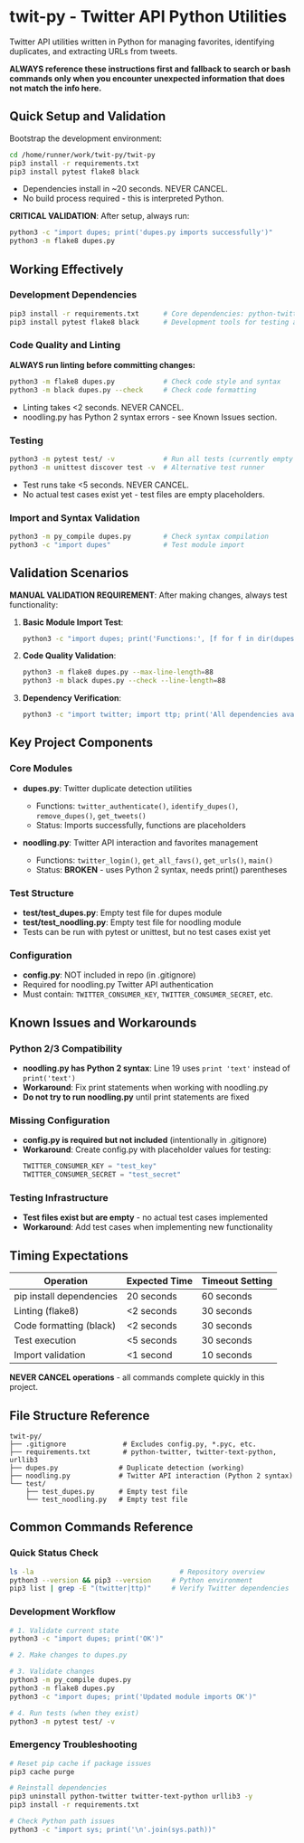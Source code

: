 # twit-py - Twitter API Python Utilities

Twitter API utilities written in Python for managing favorites, identifying duplicates, and extracting URLs from tweets.

**ALWAYS reference these instructions first and fallback to search or bash commands only when you encounter unexpected information that does not match the info here.**

## Quick Setup and Validation

Bootstrap the development environment:
```bash
cd /home/runner/work/twit-py/twit-py
pip3 install -r requirements.txt
pip3 install pytest flake8 black
```
- Dependencies install in ~20 seconds. NEVER CANCEL.
- No build process required - this is interpreted Python.

**CRITICAL VALIDATION**: After setup, always run:
```bash
python3 -c "import dupes; print('dupes.py imports successfully')"
python3 -m flake8 dupes.py
```

## Working Effectively

### Development Dependencies
```bash
pip3 install -r requirements.txt      # Core dependencies: python-twitter, twitter-text-python, urllib3
pip3 install pytest flake8 black      # Development tools for testing and linting
```

### Code Quality and Linting
**ALWAYS run linting before committing changes:**
```bash
python3 -m flake8 dupes.py            # Check code style and syntax
python3 -m black dupes.py --check     # Check code formatting
```
- Linting takes <2 seconds. NEVER CANCEL.
- noodling.py has Python 2 syntax errors - see Known Issues section.

### Testing
```bash
python3 -m pytest test/ -v            # Run all tests (currently empty test files)
python3 -m unittest discover test -v  # Alternative test runner
```
- Test runs take <5 seconds. NEVER CANCEL.
- No actual test cases exist yet - test files are empty placeholders.

### Import and Syntax Validation
```bash
python3 -m py_compile dupes.py        # Check syntax compilation
python3 -c "import dupes"             # Test module import
```

## Validation Scenarios

**MANUAL VALIDATION REQUIREMENT**: After making changes, always test functionality:

1. **Basic Module Import Test**:
   ```bash
   python3 -c "import dupes; print('Functions:', [f for f in dir(dupes) if not f.startswith('_')])"
   ```

2. **Code Quality Validation**:
   ```bash
   python3 -m flake8 dupes.py --max-line-length=88
   python3 -m black dupes.py --check --line-length=88
   ```

3. **Dependency Verification**:
   ```bash
   python3 -c "import twitter; import ttp; print('All dependencies available')"
   ```

## Key Project Components

### Core Modules
- **dupes.py**: Twitter duplicate detection utilities
  - Functions: `twitter_authenticate()`, `identify_dupes()`, `remove_dupes()`, `get_tweets()`
  - Status: Imports successfully, functions are placeholders
  
- **noodling.py**: Twitter API interaction and favorites management
  - Functions: `twitter_login()`, `get_all_favs()`, `get_urls()`, `main()`
  - Status: **BROKEN** - uses Python 2 syntax, needs print() parentheses

### Test Structure
- **test/test_dupes.py**: Empty test file for dupes module
- **test/test_noodling.py**: Empty test file for noodling module
- Tests can be run with pytest or unittest, but no test cases exist yet

### Configuration
- **config.py**: NOT included in repo (in .gitignore)
- Required for noodling.py Twitter API authentication
- Must contain: `TWITTER_CONSUMER_KEY`, `TWITTER_CONSUMER_SECRET`, etc.

## Known Issues and Workarounds

### Python 2/3 Compatibility
- **noodling.py has Python 2 syntax**: Line 19 uses `print 'text'` instead of `print('text')`
- **Workaround**: Fix print statements when working with noodling.py
- **Do not try to run noodling.py** until print statements are fixed

### Missing Configuration
- **config.py is required but not included** (intentionally in .gitignore)
- **Workaround**: Create config.py with placeholder values for testing:
  ```python
  TWITTER_CONSUMER_KEY = "test_key"
  TWITTER_CONSUMER_SECRET = "test_secret"
  ```

### Testing Infrastructure
- **Test files exist but are empty** - no actual test cases implemented
- **Workaround**: Add test cases when implementing new functionality

## Timing Expectations

| Operation | Expected Time | Timeout Setting |
|-----------|---------------|-----------------|
| pip install dependencies | 20 seconds | 60 seconds |
| Linting (flake8) | <2 seconds | 30 seconds |
| Code formatting (black) | <2 seconds | 30 seconds |
| Test execution | <5 seconds | 30 seconds |
| Import validation | <1 second | 10 seconds |

**NEVER CANCEL operations** - all commands complete quickly in this project.

## File Structure Reference

```
twit-py/
├── .gitignore              # Excludes config.py, *.pyc, etc.
├── requirements.txt        # python-twitter, twitter-text-python, urllib3
├── dupes.py               # Duplicate detection (working)
├── noodling.py            # Twitter API interaction (Python 2 syntax)
└── test/
    ├── test_dupes.py      # Empty test file
    └── test_noodling.py   # Empty test file
```

## Common Commands Reference

### Quick Status Check
```bash
ls -la                                    # Repository overview
python3 --version && pip3 --version     # Python environment
pip3 list | grep -E "(twitter|ttp)"     # Verify Twitter dependencies
```

### Development Workflow
```bash
# 1. Validate current state
python3 -c "import dupes; print('OK')"

# 2. Make changes to dupes.py

# 3. Validate changes
python3 -m py_compile dupes.py
python3 -m flake8 dupes.py
python3 -c "import dupes; print('Updated module imports OK')"

# 4. Run tests (when they exist)
python3 -m pytest test/ -v
```

### Emergency Troubleshooting
```bash
# Reset pip cache if package issues
pip3 cache purge

# Reinstall dependencies
pip3 uninstall python-twitter twitter-text-python urllib3 -y
pip3 install -r requirements.txt

# Check Python path issues
python3 -c "import sys; print('\n'.join(sys.path))"
```